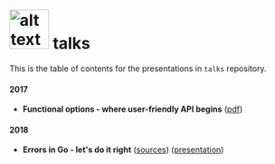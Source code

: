 # <img src="https://d33wubrfki0l68.cloudfront.net/6f2451fb9a9ab5fd22fe904b9205b3cb04d9671e/ab021/images/member/gopher.png" alt="alt text" width="70px" height="70px"> talks
This is the table of contents for the presentations in `talks` repository.

#### 2017
* **Functional options - where user-friendly API begins** ([pdf](https://mszostok.github.io/talks/2017/functionall-opts/Functional_options_where_user-friendly_API_begins.pdf))

#### 2018

* **Errors in Go - let's do it right**  ([sources](./2018/2018/go-basic-error-handling/))  ([presentation](https://mszostok.github.io/talks/2018/go-basic-error-handling/))
